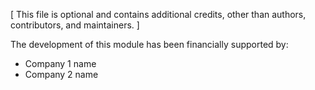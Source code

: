 [ This file is optional and contains additional credits, other than
  authors, contributors, and maintainers. ]

The development of this module has been financially supported by:

- Company 1 name
- Company 2 name
